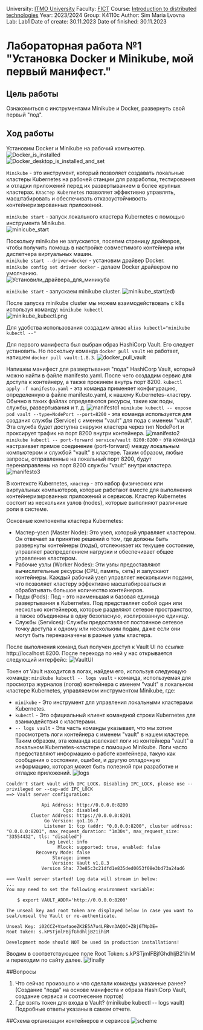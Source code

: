 University: [ITMO University](https://itmo.ru/ru/)
Faculty: [FICT](https://fict.itmo.ru)
Course: [Introduction to distributed technologies](https://github.com/itmo-ict-faculty/introduction-to-distributed-technologies)
Year: 2023/2024
Group: K4110c
Author: Sim Maria Lvovna
Lab: Lab1
Date of create: 30.11.2023
Date of finished: 30.11.2023

# Лабораторная работа №1 "Установка Docker и Minikube, мой первый манифест."
## Цель работы
Ознакомиться с инструментами Minikube и Docker, развернуть свой первый "под".
## Ход работы
Установим Docker и Minikube на рабочий компьютер.  
![Docker_is_installed](lab1/img/Docker_is_installed.png)  
![Docker_desktop_is_installed_and_set](lab1/img/Docker_desktop_is_installed_and_set.png)

`Minikube` - это инструмент, который позволяет создавать локальные кластеры Kubernetes на рабочей станции для разработки, тестирования и отладки приложений перед их развертыванием в более крупных кластерах. `Кластер Kubernetes` позволяет эффективно управлять, масштабировать и обеспечивать отказоустойчивость контейнеризированных приложений. 

`minikube start` - запуск локального кластера Kubernetes с помощью инструмента Minikube.  
![minicube_start](lab1/img/minicube_start.png)

Поскольку minikube не запускается, посетим страницу драйверов, чтобы получить помощь в настройке совместимого контейнера или диспетчера виртуальных машин.  
`minikube start --driver=docker` - установим драйвер Docker.  
`minikube config set driver docker` - делаем Docker драйвером по умолчанию.  
![Установили_драйвера_для_миникуба](lab1/img/Установили_драйвера_для_миникуба.png)

`minikube start` - запускаем minikube cluster.
![minikube_start(ed)](lab1/img/minikube_start(ed).png)  

После запуска minikube cluster мы можем взаимодействовать с k8s используя команду:
`minikube kubectl`  
![minikube_kubectl.png](lab1/img/minikube_kubectl.png)

Для удобства использования создадим алиас `alias kubectl="minikube kubectl --"`  

Для первого манифеста был выбран образ HashiCorp Vault. Его следует установить. Но поскольку команда `docker pull vault` не работает, напишем `docker pull vault:1.8.3`.
![docker_pull_vault](lab1/img/docker_pull_vault.png)

Напишем манифест для развертывания "пода" HashiCorp Vault, который можно найти в файле manifesto.yaml. После чего создадим сервис для доступа к контейнеру, а также прокинем внутрь порт 8200.
`kubectl apply -f manifesto.yaml` - эта команда применяет конфигурацию, определенную в файле manifesto.yaml, к нашему Kubernetes-кластеру. Обычно в таких файлах определяются ресурсы, такие как поды, службы, развертывания и т. д.
![manifesto1](lab1/img/manifesto1.png)
`minikube kubectl -- expose pod vault --type=NodePort --port=8200` - эта команда используется для создания службы (Service) с именем "vault" для пода с именем "vault". Эта служба будет доступна снаружи кластера через тип NodePort и проксирует трафик на порт 8200 внутри контейнера.
![manifesto2](lab1/img/manifesto2.png)
`minikube kubectl -- port-forward service/vault 8200:8200` - эта команда настраивает прямое соединение (port-forward) между локальным компьютером и службой "vault" в кластере. Таким образом, любые запросы, отправленные на локальный порт 8200, будут перенаправлены на порт 8200 службы "vault" внутри кластера.
![manifesto3](lab1/img/manifesto3.png)

В контексте Kubernetes, `кластер` - это набор физических или виртуальных компьютеров, которые работают вместе для выполнения контейнеризированных приложений и сервисов. Кластер Kubernetes состоит из нескольких узлов (nodes), которые выполняют различные роли в системе.

Основные компоненты кластера Kubernetes:
+ Мастер-узел (Master Node): Это узел, который управляет кластером. Он отвечает за принятие решений о том, где должны быть развернуты контейнеры (поды), отслеживает их текущее состояние, управляет распределением нагрузки и обеспечивает общее управление кластером.
+ Рабочие узлы (Worker Nodes): Эти узлы предоставляют вычислительные ресурсы (CPU, память, сеть) и запускают контейнеры. Каждый рабочий узел управляет несколькими подами, что позволяет кластеру эффективно масштабироваться и обрабатывать большое количество контейнеров.
+ Поды (Pods): Под - это наименьшая и базовая единица развертывания в Kubernetes. Под представляет собой один или несколько контейнеров, которые разделяют сетевое пространство, а также объединены в одну безопасную, изолированную единицу.
+ Службы (Services): Службы предоставляют постоянное сетевое точку доступа к одному или нескольким подам, даже если они могут быть переназначены в разные узлы кластера.

После выполнения команд был получен доступ к Vault UI по ссылке http://localhost:8200. После перехода по ней у нас открывается следующий интерфейс:
![VaultUI](lab1/img/VaultUI.png)

Токен от Vault находится в логах, найдем его, используя следующую команду:
`minikube kubectl -- logs vault` - команда, используемая для просмотра журналов (логов) контейнера с именем "vault" в локальном кластере Kubernetes, управляемом инструментом Minikube, где:
+ `minikube` - Это инструмент для управления локальными кластерами Kubernetes.
+ `kubectl` - Это официальный клиент командной строки Kubernetes для взаимодействия с кластерами.
+ `-- logs vault` - Эта часть команды указывает, что мы хотим просмотреть логи контейнера с именем "vault" в нашем кластере.  
Таким образом, эта команда извлекает логи из контейнера "vault" в локальном Kubernetes-кластере с помощью Minikube. Логи часто предоставляют информацию о работе контейнера, такую как сообщения о состоянии, ошибки, и другую отладочную информацию, которая может быть полезной при разработке и отладке приложений.
![logs](lab1/img/logs.png)
```console                         
Couldn't start vault with IPC_LOCK. Disabling IPC_LOCK, please use --privileged or --cap-add IPC_LOCK
==> Vault server configuration:

             Api Address: http://0.0.0.0:8200
                     Cgo: disabled
         Cluster Address: https://0.0.0.0:8201
              Go Version: go1.16.7
              Listener 1: tcp (addr: "0.0.0.0:8200", cluster address: "0.0.0.0:8201", max_request_duration: "1m30s", max_request_size: "33554432", tls: "disabled")
               Log Level: info
                   Mlock: supported: true, enabled: false
           Recovery Mode: false
                 Storage: inmem
                 Version: Vault v1.8.3
             Version Sha: 73e85c3c21dfd1e835ded0053f08e3bd73a24ad6

==> Vault server started! Log data will stream in below:
...
You may need to set the following environment variable:

    $ export VAULT_ADDR='http://0.0.0.0:8200'

The unseal key and root token are displayed below in case you want to
seal/unseal the Vault or re-authenticate.

Unseal Key: i02CCZ+Vxw4aoeZK2E5A7u4LFBvn3AQOC+ZBj6TNpDE=
Root Token: s.kPSTjmlFBjfGhdhljB21ihiM

Development mode should NOT be used in production installations!

```

Вводим в соответствующее поле Root Token: s.kPSTjmlFBjfGhdhljB21ihiM и переходим по сайту далее.
![finally](lab1/img/finally.png)

##Вопросы 
1. Что сейчас произошло и что сделали команды указанные ранее? (Создание "пода" на основе манифеста и образа HashiCorp Vault, создание сервиса и соотнесение портов)
2. Где взять токен для входа в Vault? (minikube kubectl -- logs vault)
Подробные ответы указаны в самом отчете.

##Схема организации контейнеров и сервисов
![scheme](lab1/img/scheme.png)